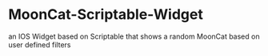 # MoonCat-Scriptable-Widget
an IOS Widget based on Scriptable that shows a random MoonCat based on user defined filters
